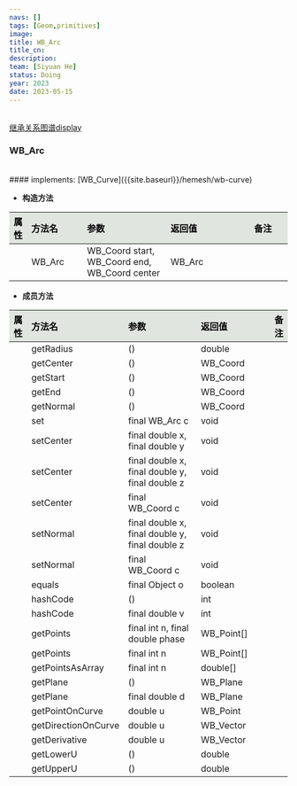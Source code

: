```yaml
---
navs: []
tags: [Geom,primitives]
image:
title: WB_Arc
title_cn:
description: 
team: [Siyuan He]
status: Doing
year: 2023
date: 2023-05-15
---
```

<style>
table th:first-of-type {
width:5%;
}
table th:nth-of-type(2) {
width:20%;
}
table th:nth-of-type(3) {
width:30%;
}
table th:nth-of-type(4) {
width:30%;
}
table th:nth-of-type(5) {
width:8cm;
}
table th {
color: rgba(0,0,0)!important;
font-weight: bold; /*加粗*/
/* text-align: center !important; 内容居中，加上 !important 避免被 Markdown 样式覆盖 */
background: rgba(224,229,223,10)!important; /*背景色*/
}
</style>
            

<br>
<a href="{{site.baseurl}}/display/hemesh" onclick="saveReferrer()">继承关系图谱display</a>
<script>
function saveReferrer() {
  var referrer ='WB_Arc';
  localStorage.setItem('referrer', referrer);
}
</script>

<br>

### WB_Arc

<br>
#### implements:   [WB_Curve]({{site.baseurl}}/hemesh/wb-curve)
<br>


- **构造方法**

| 属性   | 方法名    | 参数                                            | 返回值    | 备注   |
|:-----|:-------|:----------------------------------------------|:-------|:-----|
|      | WB_Arc | WB_Coord start, WB_Coord end, WB_Coord center | WB_Arc |      |

- **成员方法**

| 属性   | 方法名                 | 参数                                             | 返回值        | 备注   |
|:-----|:--------------------|:-----------------------------------------------|:-----------|:-----|
|      | getRadius           | ()                                             | double     |      |
|      | getCenter           | ()                                             | WB_Coord   |      |
|      | getStart            | ()                                             | WB_Coord   |      |
|      | getEnd              | ()                                             | WB_Coord   |      |
|      | getNormal           | ()                                             | WB_Coord   |      |
|      | set                 | final WB_Arc c                                 | void       |      |
|      | setCenter           | final double x, final double y                 | void       |      |
|      | setCenter           | final double x, final double y, final double z | void       |      |
|      | setCenter           | final WB_Coord c                               | void       |      |
|      | setNormal           | final double x, final double y, final double z | void       |      |
|      | setNormal           | final WB_Coord c                               | void       |      |
|      | equals              | final Object o                                 | boolean    |      |
|      | hashCode            | ()                                             | int        |      |
|      | hashCode            | final double v                                 | int        |      |
|      | getPoints           | final int n, final double phase                | WB_Point[] |      |
|      | getPoints           | final int n                                    | WB_Point[] |      |
|      | getPointsAsArray    | final int n                                    | double[]   |      |
|      | getPlane            | ()                                             | WB_Plane   |      |
|      | getPlane            | final double d                                 | WB_Plane   |      |
|      | getPointOnCurve     | double u                                       | WB_Point   |      |
|      | getDirectionOnCurve | double u                                       | WB_Vector  |      |
|      | getDerivative       | double u                                       | WB_Vector  |      |
|      | getLowerU           | ()                                             | double     |      |
|      | getUpperU           | ()                                             | double     |      |